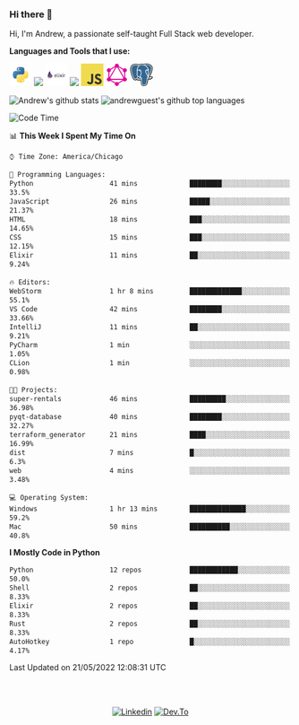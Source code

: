 ### Hi there 👋

Hi, I'm Andrew, a passionate self-taught Full Stack web developer.

**Languages and Tools that I use:**  

<code><img height="40" src="https://raw.githubusercontent.com/github/explore/80688e429a7d4ef2fca1e82350fe8e3517d3494d/topics/python/python.png"></code>
<code><img height="40" src="https://fastapi.tiangolo.com/img/logo-margin/logo-teal.png"></code>
<code><img height="40" src="https://raw.githubusercontent.com/github/explore/d106aa3f6fa091ab80ab5c8cf0d931baff3caaea/topics/elixir/elixir.png"></code>
<code><img height="40" src="https://img.stackshare.io/service/3262/-s9uoLIN.png"></code>
<code><img height="40" src="https://raw.githubusercontent.com/github/explore/80688e429a7d4ef2fca1e82350fe8e3517d3494d/topics/javascript/javascript.png"></code>
<code><img height="40" src="https://raw.githubusercontent.com/github/explore/5c058a388828bb5fde0bcafd4bc867b5bb3f26f3/topics/graphql/graphql.png"></code>
<code><img height="40" src="https://raw.githubusercontent.com/github/explore/80688e429a7d4ef2fca1e82350fe8e3517d3494d/topics/postgresql/postgresql.png"></code>

![Andrew's github stats](https://github-readme-stats.vercel.app/api?username=andrewguest&show_icons=true&theme=vue-dark&count_private=true)
<img height="180em" src="https://github-readme-stats.vercel.app/api/top-langs/?username=andrewguest&theme=vue-dark&layout=compact" alt="andrewguest's github top languages" />

<!--START_SECTION:waka-->
![Code Time](http://img.shields.io/badge/Code%20Time-1%2C098%20hrs%2030%20mins-blue)

📊 **This Week I Spent My Time On** 

```text
⌚︎ Time Zone: America/Chicago

💬 Programming Languages: 
Python                   41 mins             ████████░░░░░░░░░░░░░░░░░   33.5% 
JavaScript               26 mins             █████░░░░░░░░░░░░░░░░░░░░   21.37% 
HTML                     18 mins             ███░░░░░░░░░░░░░░░░░░░░░░   14.65% 
CSS                      15 mins             ███░░░░░░░░░░░░░░░░░░░░░░   12.15% 
Elixir                   11 mins             ██░░░░░░░░░░░░░░░░░░░░░░░   9.24%

🔥 Editors: 
WebStorm                 1 hr 8 mins         █████████████░░░░░░░░░░░░   55.1% 
VS Code                  42 mins             ████████░░░░░░░░░░░░░░░░░   33.66% 
IntelliJ                 11 mins             ██░░░░░░░░░░░░░░░░░░░░░░░   9.21% 
PyCharm                  1 min               ░░░░░░░░░░░░░░░░░░░░░░░░░   1.05% 
CLion                    1 min               ░░░░░░░░░░░░░░░░░░░░░░░░░   0.98%

🐱‍💻 Projects: 
super-rentals            46 mins             █████████░░░░░░░░░░░░░░░░   36.98% 
pyqt-database            40 mins             ████████░░░░░░░░░░░░░░░░░   32.27% 
terraform_generator      21 mins             ████░░░░░░░░░░░░░░░░░░░░░   16.99% 
dist                     7 mins              █░░░░░░░░░░░░░░░░░░░░░░░░   6.3% 
web                      4 mins              ░░░░░░░░░░░░░░░░░░░░░░░░░   3.48%

💻 Operating System: 
Windows                  1 hr 13 mins        ██████████████░░░░░░░░░░░   59.2% 
Mac                      50 mins             ██████████░░░░░░░░░░░░░░░   40.8%

```

**I Mostly Code in Python** 

```text
Python                   12 repos            ████████████░░░░░░░░░░░░░   50.0% 
Shell                    2 repos             ██░░░░░░░░░░░░░░░░░░░░░░░   8.33% 
Elixir                   2 repos             ██░░░░░░░░░░░░░░░░░░░░░░░   8.33% 
Rust                     2 repos             ██░░░░░░░░░░░░░░░░░░░░░░░   8.33% 
AutoHotkey               1 repo              █░░░░░░░░░░░░░░░░░░░░░░░░   4.17%

```



 Last Updated on 21/05/2022 12:08:31 UTC
<!--END_SECTION:waka-->

<br><br>
<p align="center">
   <a href="https://www.linkedin.com/in/andrew-guest-a891759a" target="_blank"><img src="https://img.shields.io/badge/LinkedIn-0077B5?style=for-the-badge&logo=linkedin&logoColor=white" alt="Linkedin"></a>
  <a href="https://dev.to/aguest" target="_blank"><img src="https://img.shields.io/badge/Dev.to-0A0A0A?style=for-the-badge&logo=dev%2Eto&logoColor=white" alt="Dev.To"></a>
</p>

